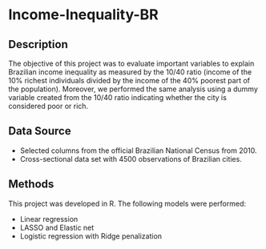 # Income-Inequality-BR

## Description
The objective of this project was to evaluate important variables to explain Brazilian income inequality as measured by the 10/40 ratio (income of the 10% richest individuals divided by the income of the 40% poorest part of the population). Moreover, we performed the same analysis using a dummy variable created from the 10/40 ratio indicating whether the city is considered poor or rich.

## Data Source

- Selected columns from the official Brazilian National Census from 2010.
- Cross-sectional data set with 4500 observations of Brazilian cities.

## Methods

This project was developed in R.
The following models were performed:
- Linear regression
- LASSO and Elastic net
- Logistic regression with Ridge penalization
